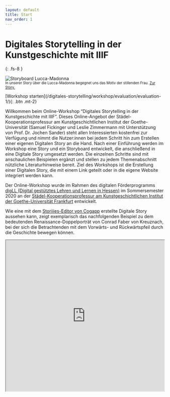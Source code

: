 ```yaml
---
layout: default
title: Start
nav_order: 1
---
```


# Digitales Storytelling in der Kunstgeschichte mit IIIF
{: .fs-8 }

![Storyboard Lucca-Madonna](https://leszimmermann.github.io/digitales-storytelling/img/einfuehrung/Lucca_Madonna_Story.jpg)
<p style="font-size: 0.8em;margin-top:-15px;">In unserer Story über die Lucca-Madonna begegnet uns das Motiv der stillenden Frau. <a href="https://storiiies.cogapp.com/viewer/7apc/Gegenber-der-Himmelsknigin" target="_blank" rel="noopener noreferrer">Zur Story.</a></p>

<span class="fs-8">
[Workshop starten](/digitales-storytelling/workshop/evaluation/evaluation-1/){: .btn .mt-2}
</span>

Willkommen beim Online-Workshop “Digitales Storytelling in der Kunstgeschichte mit IIIF”. Dieses Online-Angebot der Städel-Kooperationsprofessur am Kunstgeschichtlichen Institut der Goethe-Universität (Samuel Fickinger und Leslie Zimmermann mit Unterstützung von Prof. Dr. Jochen Sander) steht allen Interessierten kostenfrei zur Verfügung und nimmt die Nutzer:innen bei jedem Schritt hin zum Erstellen einer eigenen Digitalen Story an die Hand. Nach einer Einführung werden im Workshop eine Story und ein Storyboard entwickelt, die anschließend in eine Digitale Story umgesetzt werden. Die einzelnen Schritte sind mit anschaulichen Beispielen ergänzt und stellen zu jedem Themenabschnitt nützliche Literaturhinweise bereit. Ziel des Workshops ist die Erstellung einer Digitalen Story, die mit einem Link geteilt oder in die eigene Website integriert werden kann.

Der Online-Workshop wurde im Rahmen des digitalen Förderprogramms [digLL (Digital gestütztes Lehren und Lernen in Hessen)](https://digll.studiumdigitale.uni-frankfurt.de/) im Sommersemester 2020 an der [Städel-Kooperationsprofessur am Kunstgeschichtlichen Institut der Goethe-Universität Frankfurt](https://www.kunst.uni-frankfurt.de/de/mitarbeiter/seiten/prof-dr-jochen-sander/aktuelles/) entwickelt.

Wie eine mit dem [Storiiies-Editor von Cogapp](https://storiiies-editor.cogapp.com/) erstellte Digitale Story aussehen kann, zeigt exemplarisch das nachfolgenden Beispiel zu dem bedeutenden Renaissance-Doppelporträt von Conrad Faber von Kreuznach, bei der sich die Betrachtenden mit dem Vorwärts- und Rückwärtspfeil durch die Geschichte bewegen können.

<iframe width="100%" height="480" src="https://storiiies.cogapp.com/viewer/d41dt/Ein-Liebesgott-im-Renaissanceportrt?embed=true" title="Ein Liebesgott im Renaissanceporträt?"></iframe>